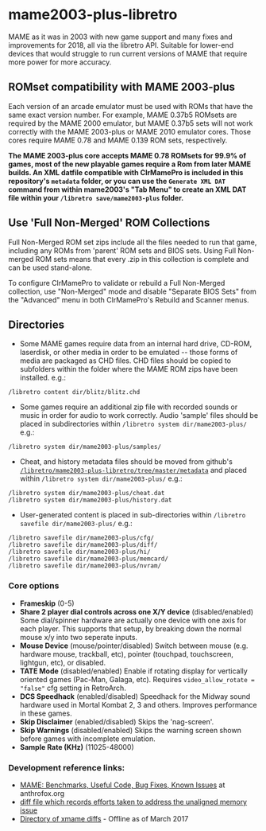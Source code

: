 # mame2003-plus-libretro
MAME as it was in 2003 with new game support and many fixes and improvements for 2018, all via the libretro API. Suitable for lower-end devices that would struggle to run current versions of MAME that require more power for more accuracy.

## ROMset compatibility with MAME 2003-plus
Each version of an arcade emulator must be used with ROMs that have the same exact version number. For example, MAME 0.37b5 ROMsets are required by the MAME 2000 emulator, but MAME 0.37b5 sets will not work correctly with the MAME 2003-plus or MAME 2010 emulator cores. Those cores require MAME 0.78 and MAME 0.139 ROM sets, respectively.

**The MAME 2003-plus core accepts MAME 0.78 ROMsets for 99.9% of games, most of the new playable games require a Rom from later MAME builds. An XML datfile compatible with ClrMamePro is included in this repository's `metadata` folder, or you can use the `Generate XML DAT` command from within mame2003's "Tab Menu" to create an XML DAT file within your `/libretro save/mame2003-plus` folder.**

## Use 'Full Non-Merged' ROM Collections
Full Non-Merged ROM set zips include all the files needed to run that game, including any ROMs from 'parent' ROM sets and BIOS sets. Using Full Non-merged ROM sets means that every .zip in this collection is complete and can be used stand-alone.

To configure ClrMamePro to validate or rebuild a Full Non-Merged collection, use "Non-Merged" mode and disable "Separate BIOS Sets" from the "Advanced" menu in both ClrMamePro's Rebuild and Scanner menus.

## Directories
* Some MAME games require data from an internal hard drive, CD-ROM, laserdisk, or other media in order to be emulated -- those forms of media are packaged as CHD files. CHD files should be copied to subfolders within the folder where the MAME ROM zips have been installed. e.g.:
```
/libretro content dir/blitz/blitz.chd
```
* Some games require an additional zip file with recorded sounds or music in order for audio to work correctly. Audio 'sample' files should be placed in subdirectories within `/libretro system dir/mame2003-plus/` e.g.:
```
/libretro system dir/mame2003-plus/samples/
```
* Cheat, and history metadata files should be moved from github's [`/libretro/mame2003-plus-libretro/tree/master/metadata`](https://github.com/libretro/mame2003-plus-libretro/tree/master/metadata) and placed within `/libretro system dir/mame2003-plus/` e.g.:
```
/libretro system dir/mame2003-plus/cheat.dat
/libretro system dir/mame2003-plus/history.dat
```
* User-generated content is placed in sub-directories within `/libretro savefile dir/mame2003-plus/` e.g.:
```
/libretro savefile dir/mame2003-plus/cfg/
/libretro savefile dir/mame2003-plus/diff/
/libretro savefile dir/mame2003-plus/hi/
/libretro savefile dir/mame2003-plus/memcard/
/libretro savefile dir/mame2003-plus/nvram/
```

### Core options
* **Frameskip** (0-5)
* **Share 2 player dial controls across one X/Y device** (disabled/enabled)
  Some dial/spinner hardware are actually one device with one axis for each player. This supports that setup, by breaking down the normal mouse x/y into two seperate inputs.
* **Mouse Device** (mouse/pointer/disabled)
  Switch between mouse (e.g. hardware mouse, trackball, etc), pointer (touchpad, touchscreen, lightgun, etc), or disabled.
* **TATE Mode** (disabled/enabled)
  Enable if rotating display for vertically oriented games (Pac-Man, Galaga, etc). Requires `video_allow_rotate = "false"` cfg setting in RetroArch.
* **DCS Speedhack** (enabled/disabled)
  Speedhack for the Midway sound hardware used in Mortal Kombat 2, 3 and others. Improves performance in these games.
 * **Skip Disclaimer** (enabled/disabled)
  Skips the 'nag-screen'.
* **Skip Warnings** (disabled/enabled)
  Skips the warning screen shown before games with incomplete emulation.
* **Sample Rate (KHz)** (11025-48000)

### Development reference links:
 * [MAME: Benchmarks, Useful Code, Bug Fixes, Known Issues](http://www.anthrofox.org/code/mame/index.html) at anthrofox.org
 * [diff file which records efforts taken to address the unaligned memory issue](https://code.oregonstate.edu/svn/dsp_bd/uclinux-dist/trunk/user/games/xmame/xmame-0.106/src/unix/contrib/patches/word-align-patch)
 * [Directory of xmame diffs](http://web.archive.org/web/20090718202532/http://www.filewatcher.com/b/ftp/ftp.zenez.com/pub/mame/xmame.0.0.html) - Offline as of March 2017
